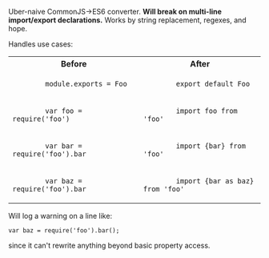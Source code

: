Uber-naive CommonJS->ES6 converter. **Will break on multi-line import/export declarations.** Works by string replacement, regexes, and hope.

Handles use cases:

<table>
  <tr>
    <th>Before</th>
    <th>After</th>
  </tr>
  <tr>
    <td>
      <code>
        module.exports = Foo
      </code>
    </td>
    <td>
      <code>
        export default Foo
      </code>
    </td>
  </tr>
  <tr>
    <td>
      <code>
        var foo = require('foo')
      </code>
    </td>
    <td>
      <code>
        import foo from 'foo'
      </code>
    </td>
  </tr>
  <tr>
    <td>
      <code>
        var bar = require('foo').bar
      </code>
    </td>
    <td>
      <code>
        import {bar} from 'foo'
      </code>
    </td>
  </tr>
  <tr>
    <td>
      <code>
        var baz = require('foo').bar
      </code>
    </td>
    <td>
      <code>
        import {bar as baz} from 'foo'
      </code>
    </td>
  </tr>
</table>

Will log a warning on a line like:

```
var baz = require('foo').bar();
```

since it can't rewrite anything beyond basic property access.
